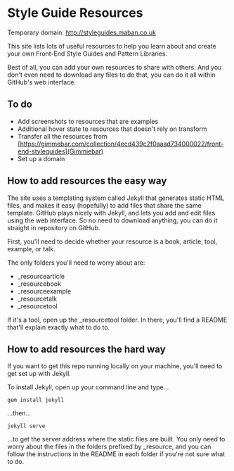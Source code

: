 # Style Guide Resources

Temporary domain: http://styleguides.maban.co.uk

This site lists lots of useful resources to help you learn about and create your own Front-End Style Guides and Pattern Libraries.

Best of all, you can add your own resources to share with others. And you don't even need to download any files to do that, you can do it all within GitHub's web interface.

## To do

* Add screenshots to resources that are examples
* Additional hover state to resources that doesn't rely on transform
* Transfer all the resources from [https://gimmebar.com/collection/4ecd439c2f0aaad734000022/front-end-styleguides](Gimmiebar)
* Set up a domain

## How to add resources the easy way

The site uses a templating system called Jekyll that generates static HTML files, and makes it easy (hopefully) to add files that share the same template. GitHub plays nicely with Jekyll, and lets you add and edit files using the web interface. So no need to download anything, you can do it straight in repository on GitHub.

First, you'll need to decide whether your resource is a book, article, tool, example, or talk.

The only folders you'll need to worry about are:

* _resourcearticle
* _resourcebook
* _resourceexample
* _resourcetalk
* _resourcetool

If it's a tool, open up the _resourcetool folder. In there, you'll find a README that'll explain exactly what to do to.

## How to add resources the hard way

If you want to get this repo running locally on your machine, you'll need to get set up with Jekyll.

To install Jekyll, open up your command line and type…

```
gem install jekyll
```

…then…

```
jekyll serve
```

…to get the server address where the static files are built. You only need to worry about the files in the folders prefixed by _resource, and you can follow the instructions in the README in each folder if you're not sure what to do.
